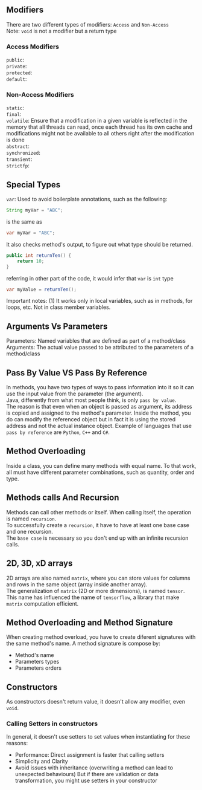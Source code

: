 ## Modifiers
There are two different types of modifiers: `Access` and `Non-Access`  
Note: `void` is not a modifier but a return type
### Access Modifiers
`public`:   
`private`:   
`protected`:   
`default`:   
### Non-Access Modifiers
`static`:   
`final`:   
`volatile`: Ensure that a modification in a given variable is reflected in the memory that all threads can read, once each thread has its own cache and modifications might not be available to all others right after the modification is done  
`abstract`:   
`synchronized`:   
`transient`:   
`strictfp`:   

## Special Types
`var`: Used to avoid boilerplate annotations, such as the following:
```java
String myVar = "ABC";
```
is the same as 
```java
var myVar = "ABC";
```
It also checks method's output, to figure out what type should be returned.
```java
public int returnTen() {
    return 10;
}
```
referring in other part of the code, it would infer that `var` is `int` type
```java
var myValue = returnTen();
```
Important notes: (1) It works only in local variables, such as in methods, for loops, etc. Not in class member variables.

## Arguments Vs Parameters
Parameters: Named variables that are defined as part of a method/class
Arguments: The actual value passed to be attributed to the parameters of a method/class

## Pass By Value VS Pass By Reference
In methods, you have two types of ways to pass information into it so it can use the input value from the parameter (the argument).  
Java, differently from what most people think, is only `pass by value`.  
The reason is that even when an object is passed as argument, its address is copied and assigned to the method's parameter. Inside the method, you do can modify the referenced object but in fact it is using the stored address and not the actual instance object.
Example of languages that use `pass by reference` are `Python`, `C++` and `C#`.  

## Method Overloading
Inside a class, you can define many methods with equal name.
To that work, all must have different parameter combinations, such as quantity, order and type.

## Methods calls And Recursion
Methods can call other methods or itself. When calling itself, the operation is named `recursion`.  
To successfully create a `recursion`, it have to have at least one base case and one recursion.  
The `base case` is necessary so you don't end up with an infinite recursion calls.

## 2D, 3D, xD arrays
2D arrays are also named `matrix`, where you can store values for columns and rows in the same object (array inside another array).  
The generalization of `matrix` (2D or more dimensions), is named `tensor`.  
This name has influenced the name of `tensorflow`, a library that make `matrix` computation efficient.  

## Method Overloading and Method Signature
When creating method overload, you have to create diferent signatures with the same method's name. A method signature is compose by:
- Method's name
- Parameters types
- Parameters orders

## Constructors
As constructors doesn't return value, it doesn't allow any modifier, even `void`.  
### Calling Setters in constructors
In general, it doesn't use setters to set values when instantiating for these reasons:
- Performance: Direct assignment is faster that calling setters
- Simplicity and Clarity
- Avoid issues with inheritance (overwriting a method can lead to unexpected behaviours)
But if there are validation or data transformation, you might use setters in your constructor
